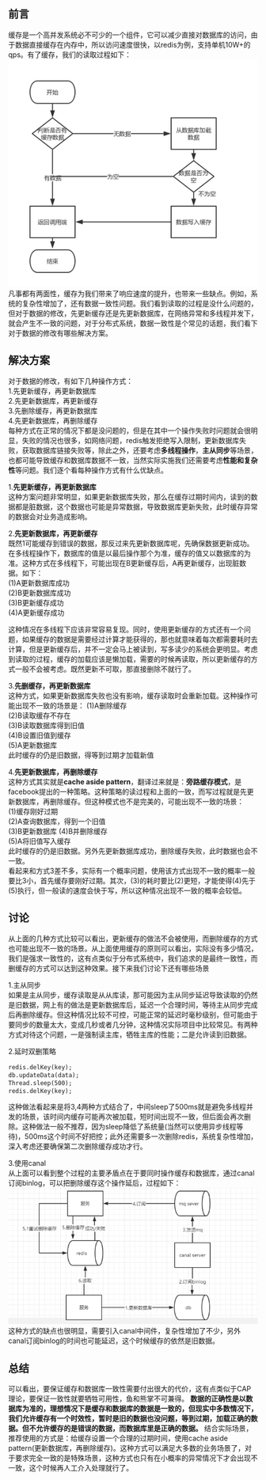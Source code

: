 ## 前言   
缓存是一个高并发系统必不可少的一个组件，它可以减少直接对数据库的访问，由于数据直接缓存在内存中，所以访问速度很快，以redis为例，支持单机10W+的qps。有了缓存，我们的读取过程如下：  
![image](https://github.com/jmilktea/jmilktea/blob/master/redis/images/read-cache.png)   
凡事都有两面性，缓存为我们带来了响应速度的提升，也带来一些缺点。例如，系统的复杂性增加了，还有数据一致性问题。我们看到读取的过程是没什么问题的，但对于数据的修改，先更新缓存还是先更新数据库，在网络异常和多线程并发下，就会产生不一致的问题，对于分布式系统，数据一致性是个常见的话题，我们看下对于数据的修改有哪些解决方案。  

## 解决方案  
对于数据的修改，有如下几种操作方式：  
1.先更新缓存，再更新数据库  
2.先更新数据库，再更新缓存  
3.先删除缓存，再更新数据库  
4.先更新数据库，再删除缓存     
每种方式在正常的情况下都是没问题的，但是在其中一个操作失败时问题就会很明显，失败的情况也很多，如网络问题，redis触发拒绝写入限制，更新数据库失败，获取数据库链接失败等，除此之外，还要考虑**多线程操作**，**主从同步**等场景，也都可能导致缓存和数据库数据不一致，当然实际实施我们还需要考虑**性能和复杂性**等问题。我们逐个看每种操作方式有什么优缺点。    

1.**先更新缓存，再更新数据库**   
这种方案问题非常明显，如果更新数据库失败，那么在缓存过期时间内，读到的数据都是脏数据，这个数据也可能是异常数据，导致数据库更新失败，此时缓存异常的数据会对业务造成影响。

2.**先更新数据库，再更新缓存**    
既然1可能缓存到错误的数据，那反过来先更新数据库呢，先确保数据更新成功。  
在多线程操作下，数据库的值是以最后操作那个为准，缓存的值又以数据库的为准。这种方式在多线程下，可能出现在B更新缓存后，A再更新缓存，出现脏数据。如下：    
(1)A更新数据库成功  
(2)B更新数据库成功  
(3)B更新缓存成功  
(4)A更新缓存成功  

这种情况在多线程下应该非常容易复现。同时，使用更新缓存的方式还有一个问题，如果缓存的数据是需要经过计算才能获得的，那也就意味着每次都需要耗时去计算，但是更新缓存后，并不一定会马上被读到，写多读少的系统会更明显。考虑到读取的过程，缓存的加载应该是懒加载，需要的时候再读取，所以更新缓存的方式一般不会被考虑。既然更新不可取，那直接删除不就行了。

3.**先删缓存，再更新数据库**     
这种方式，如果更新数据库失败也没有影响，缓存读取时会重新加载。这种操作可能出现不一致的场景是：
(1)A删除缓存  
(2)B读取缓存不存在  
(3)B读取数据库得到旧值  
(4)B设置旧值到缓存  
(5)A更新数据库    
此时缓存的仍是旧数据，得等到过期才加载新值  

4.**先更新数据库，再删除缓存**   
这种方式其实就是**cache aside pattern**，翻译过来就是：**旁路缓存模式**，是facebook提出的一种策略。这种策略的读过程和上面的一致，而写过程就是先更新数据库，再删除缓存。但这种模式也不是完美的，可能出现不一致的场景：  
(1)缓存刚好过期    
(2)A查询数据库，得到一个旧值  
(3)B更新数据库
(4)B并删除缓存  
(5)A将旧值写入缓存   
此时缓存的仍是旧数据。另外先更新数据库成功，删除缓存失败，此时数据也会不一致。  
看起来和方式3差不多，实际有一个概率问题，使用该方式出现不一致的概率一般要比3小，首先缓存要刚好过期。其次，(3)的耗时要比(2)更短，才能使得(4)先于(5)执行，但一般读的速度会快于写，所以这种情况出现不一致的概率会较低。

## 讨论  
从上面的几种方式比较可以看出，更新缓存的做法不会被使用，而删除缓存的方式也可能出现不一致的场景。从上面使用缓存的原则可以看出，实际没有多少情况，我们是强求一致性的，这有点类似于分布式系统中，我们追求的是最终一致性，而删缓存的方式可以达到这种效果。接下来我们讨论下还有哪些场景

1.主从同步  
如果是主从同步，缓存读取是从从库读，那可能因为主从同步延迟导致读取的仍然是旧数据，网上有的做法是更新数据库后，延迟一个合理时间，等待主从同步完成后再删除缓存。但这种情况比较不可控，可能正常的延迟时毫秒级别，但可能由于要同步的数量太大，变成几秒或者几分钟，这种情况实际项目中比较常见。有两种方式对待这个问题，一是强制读主库，牺牲主库的性能；二是允许读到旧数据。    

2.延时双删策略  
```
redis.delKey(key); 
db.updateData(data);
Thread.sleep(500);
redis.delKey(key);  
```
这种做法看起来是将3,4两种方式结合了，中间sleep了500ms就是避免多线程并发的场景，该时间内缓存可能再次被加载，短时间出现不一致，但后面会再次删除。这种做法一般不推荐，因为sleep降低了系统量(当然可以使用异步线程等待)，500ms这个时间不好把控；此外还需要多一次删除redis，系统复杂性增加，深入考虑还要确保第二次删除缓存成功才行。  

3.使用canal  
从上面可以看到整个过程的主要矛盾点在于要同时操作缓存和数据库，通过canal订阅binlog，可以把删除缓存这个操作延后，过程如下： 
![image](https://github.com/jmilktea/jmilktea/blob/master/redis/images/canal-refresh-cache.png)   
这种方式的缺点也很明显，需要引入canal中间件，复杂性增加了不少，另外canal订阅binlog的时间也可能延迟，这个时候缓存的依然是旧数据。

## 总结  
可以看出，要保证缓存和数据库一致性需要付出很大的代价，这有点类似于CAP理论，要保证一致性就要牺牲可用性，鱼和熊掌不可兼得。
**数据的正确性是以数据库为准的，理想情况下是缓存和数据库的数据是一致的，但现实中多数情况下，我们允许缓存有一个时效性，暂时是旧的数据也没问题，等到过期，加载正确的数据。但不允许缓存的是错误的数据，而数据库里是正确的数据。**
结合实际场景，推荐使用的方式是：给缓存设置一个合理的过期时间，使用cache aside pattern(更新数据库，再删除缓存)。这种方式可以满足大多数的业务场景了，对于要求完全一致的是特殊场景，这种方式也只有在小概率的异常情况下才会出现不一致，这个时候再人工介入处理就行了。

